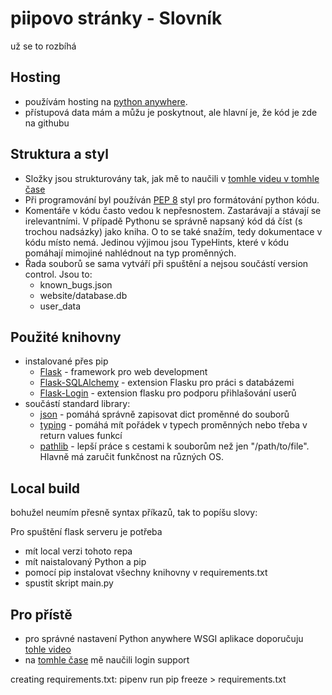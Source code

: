 # piipovo stránky - Slovník

už se to rozbíhá

## Hosting

- používám hosting na [python anywhere](https://eu.pythonanywhere.com).
- přístupová data mám a můžu je poskytnout, ale hlavní je, že kód je zde na githubu

## Struktura a styl

- Složky jsou strukturovány tak, jak mě to naučili v [tomhle videu v tomhle čase](https://youtu.be/dam0GPOAvVI?t=275)
- Při programování byl používán [PEP 8](https://www.python.org/dev/peps/pep-0008/) styl pro formátování python kódu.
- Komentáře v kódu často vedou k nepřesnostem. Zastarávají a stávají se irelevantními. V případě Pythonu se správně napsaný kód dá číst (s trochou nadsázky) jako kniha. O to se také snažím, tedy dokumentace v kódu místo nemá. Jedinou výjimou jsou TypeHints, které v kódu pomáhají mimojiné nahlédnout na typ proměnných.
- Řada souborů se sama vytváří při spuštění a nejsou součástí version control. Jsou to:
  - known_bugs.json
  - website/database.db
  - user_data

## Použité knihovny

- instalované přes pip
  - [Flask](https://flask.palletsprojects.com/en/2.0.x/) - framework pro web development
  - [Flask-SQLAlchemy](https://flask-sqlalchemy.palletsprojects.com/en/2.x/) - extension Flasku pro práci s databázemi
  - [Flask-Login](https://flask-login.readthedocs.io/en/latest/) - extension flasku pro podporu přihlašování userů
- součástí standard library:
  - [json](https://docs.python.org/3/library/json.html) - pomáhá správně zapisovat dict proměnné do souborů
  - [typing](https://docs.python.org/3/library/typing.html) - pomáhá mít pořádek v typech proměnných nebo třeba v return values funkcí
  - [pathlib](https://docs.python.org/3/library/pathlib.html) - lepší práce s cestami k souborům než jen "/path/to/file". Hlavně má zaručit funkčnost na různých OS.

## Local build

bohužel neumím přesně syntax příkazů, tak to popíšu slovy:

Pro spuštění flask serveru je potřeba

- mít local verzi tohoto repa
- mít naistalovaný Python a pip
- pomocí pip instalovat všechny knihovny v requirements.txt
- spustit skript main.py

## Pro přístě

- pro správné nastavení Python anywhere WSGI aplikace doporučuju [tohle video](https://youtu.be/5jbdkOlf4cY)
- na [tomhle čase](https://youtu.be/dam0GPOAvVI?t=4367) mě naučili login support

creating requirements.txt: pipenv run pip freeze > requirements.txt